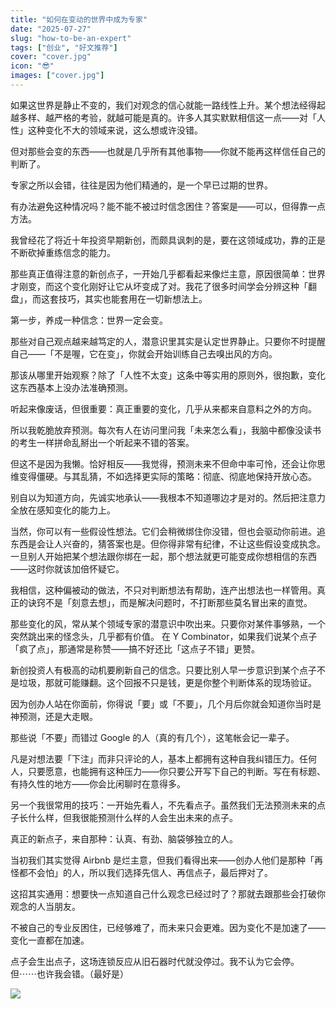 ```yaml
---
title: "如何在变动的世界中成为专家"
date: "2025-07-27"
slug: "how-to-be-an-expert"
tags: ["创业", "好文推荐"]
cover: "cover.jpg"
icon: "😎"
images: ["cover.jpg"]
---
```

如果这世界是静止不变的，我们对观念的信心就能一路线性上升。某个想法经得起越多样、越严格的考验，就越可能是真的。许多人其实默默相信这一点——对「人性」这种变化不大的领域来说，这么想或许没错。



但对那些会变的东西——也就是几乎所有其他事物——你就不能再这样信任自己的判断了。



专家之所以会错，往往是因为他们精通的，是一个早已过期的世界。



有办法避免这种情况吗？能不能不被过时信念困住？答案是——可以，但得靠一点方法。



我曾经花了将近十年投资早期新创，而颇具讽刺的是，要在这领域成功，靠的正是不断砍掉重练信念的能力。



那些真正值得注意的新创点子，一开始几乎都看起来像烂主意，原因很简单：世界才刚变，而这个变化刚好让它从坏变成了对。我花了很多时间学会分辨这种「翻盘」，而这套技巧，其实也能套用在一切新想法上。



第一步，养成一种信念：世界一定会变。



那些对自己观点越来越笃定的人，潜意识里其实是认定世界静止。只要你不时提醒自己——「不是喔，它在变」，你就会开始训练自己去嗅出风的方向。



那该从哪里开始观察？除了「人性不太变」这条中等实用的原则外，很抱歉，变化这东西基本上没办法准确预测。



听起来像废话，但很重要：真正重要的变化，几乎从来都来自意料之外的方向。



所以我乾脆放弃预测。每次有人在访问里问我「未来怎么看」，我脑中都像没读书的考生一样拼命乱掰出一个听起来不错的答案。



但这不是因为我懒。恰好相反——我觉得，预测未来不但命中率可怜，还会让你思维变得僵硬。与其乱猜，不如选择更实际的策略：彻底、彻底地保持开放心态。



别自以为知道方向，先诚实地承认——我根本不知道哪边才是对的。然后把注意力全放在感知变化的能力上。



当然，你可以有一些假设性想法。它们会稍微绑住你没错，但也会驱动你前进。追东西是会让人兴奋的，猜答案也是。但你得非常有纪律，不让这些假设变成执念。
一旦别人开始把某个想法跟你绑在一起，那个想法就更可能变成你想相信的东西——这时你就该加倍怀疑它。



我相信，这种偏被动的做法，不只对判断想法有帮助，连产出想法也一样管用。真正的诀窍不是「刻意去想」，而是解决问题时，不打断那些莫名冒出来的直觉。



那些变化的风，常从某个领域专家的潜意识中吹出来。只要你对某件事够熟，一个突然跳出来的怪念头，几乎都有价值。
在 Y Combinator，如果我们说某个点子「疯了点」，那通常是称赞——搞不好还比「这点子不错」更赞。



新创投资人有极高的动机要刷新自己的信念。只要比别人早一步意识到某个点子不是垃圾，那就可能赚翻。这个回报不只是钱，更是你整个判断体系的现场验证。



因为创办人站在你面前，你得说「要」或「不要」，几个月后你就会知道你当时是神预测，还是大走眼。



那些说「不要」而错过 Google 的人（真的有几个），这笔帐会记一辈子。



凡是对想法要「下注」而非只评论的人，基本上都拥有这种自我纠错压力。任何人，只要愿意，也能拥有这种压力——你只要公开写下自己的判断。写在有标题、有持久性的地方——你会比闲聊时在意得多。



另一个我很常用的技巧：一开始先看人，不先看点子。虽然我们无法预测未来的点子长什么样，但我很能预测什么样的人会生出未来的点子。



真正的新点子，来自那种：认真、有劲、脑袋够独立的人。



当初我们其实觉得 Airbnb 是烂主意，但我们看得出来——创办人他们是那种「再怪都不会怕」的人，所以我们选择先信人、再信点子，最后押对了。



这招其实通用：想要快一点知道自己什么观念已经过时了？那就去跟那些会打破你观念的人当朋友。



不被自己的专业反困住，已经够难了，而未来只会更难。因为变化不是加速了——变化一直都在加速。



点子会生出点子，这场连锁反应从旧石器时代就没停过。我不认为它会停。
但⋯⋯也许我会错。（最好是）




![](https://prod-files-secure.s3.us-west-2.amazonaws.com/112d0858-5090-4d34-a606-b75eb8d65fd2/46476355-9cf3-4e99-9b7a-3531bc426380/1000202064.png?X-Amz-Algorithm=AWS4-HMAC-SHA256&X-Amz-Content-Sha256=UNSIGNED-PAYLOAD&X-Amz-Credential=ASIAZI2LB466QDZTRYW7%2F20250906%2Fus-west-2%2Fs3%2Faws4_request&X-Amz-Date=20250906T232644Z&X-Amz-Expires=3600&X-Amz-Security-Token=IQoJb3JpZ2luX2VjEC0aCXVzLXdlc3QtMiJGMEQCICCilBjWVj2lRtaCuf892N06qnVxqkUAHM%2FomlE5QtbOAiAzkFqYlV3kGoOtaa72c%2BZi%2FV%2BgRj2RX2GO%2F0enIu2UTyqIBAiW%2F%2F%2F%2F%2F%2F%2F%2F%2F%2F8BEAAaDDYzNzQyMzE4MzgwNSIMHA91qH9BAA701FVZKtwD%2BMYVjPjb4VaOvHsjPeVmKaLYGIArbvVdEwCslskokQD4fNWwbrIMLX99fN0TGQALsaQJpVL0qjaqh%2Fy0tT9ECrMweyYoJSQVSq5QErRWHHH8otmsZaK2swGnDMTLkPRRXeqs5ykqcwgp7LkzuENO5gNgrSAFmWmosdwU1WvFPeoBk6g1TY83FeDTrcK8zbSETjaHymtc%2FU4zm19hqQBn5pxKkDtquVSTYIMka4E%2FNlo9QA1lKpJnN9zQfBJRxbZ1cT2NIt8ReOjfPb0776rRgLoVwOyqJIL7ZMPC8PW0jOWYtA3uYyukQ2hbk777sPs2b6tC64QE4xdxYuPRyo34VCi88hggqwxK5KjzM7IhighYbRimrmzZZ6YzwwXYy5LhEefMHB0EZzj4INAZg8XJ9vPClEElf%2BCw2IcvCMsTwVkd7YAiLgaNy%2FVFW00kCIE0HqJxgLy78hIPVx3A7wOrWPNPGEcsO0FdsgTWRbdv9kfQ2Dpv7IKpXMrYQg1xAL%2FY%2FoG8L3K4Q%2BEY1sjdN4nE3Z0SpOFTHdhzRr7zc0ask4Q6iD1WCz7DumDHwFYULU7LrDitm8%2FYoqM2UFXwNJVVj%2F2PtBZIOg7ZdNwH8S%2FuwRgN9UYzEB5J8P8xm6IwyrLyxQY6pgHdgOaR4R%2BSGha478eQYA%2BsE2tu32EVQ%2BW1wPmbd%2BrRqikfHShGmNltTHRilVU5%2FS8dN0PpEwPZgovtz7gXs1fYLPRRoDRfmLm0ftPM5ohz4cZ89bJTsKOnzxZlUUm5bK2yGzNbWl0WDVABpYwrjoOyvz9DoSwSWDoiDa6aB7GnEHhoq2oxsWejk7E61IsjtAM5qrJspk1bkVSdWtCu93Rduu7NDmrU&X-Amz-Signature=27cb86e2275dc9bf73e6f66f1d7e235f168d19c10e7b5e7642fe2674aef68398&X-Amz-SignedHeaders=host&x-amz-checksum-mode=ENABLED&x-id=GetObject)

